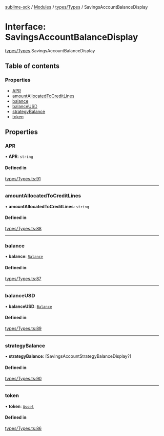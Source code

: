[sublime-sdk](../README.md) / [Modules](../modules.md) / [types/Types](../modules/types_Types.md) / SavingsAccountBalanceDisplay

# Interface: SavingsAccountBalanceDisplay

[types/Types](../modules/types_Types.md).SavingsAccountBalanceDisplay

## Table of contents

### Properties

- [APR](types_Types.SavingsAccountBalanceDisplay.md#apr)
- [amountAllocatedToCreditLines](types_Types.SavingsAccountBalanceDisplay.md#amountallocatedtocreditlines)
- [balance](types_Types.SavingsAccountBalanceDisplay.md#balance)
- [balanceUSD](types_Types.SavingsAccountBalanceDisplay.md#balanceusd)
- [strategyBalance](types_Types.SavingsAccountBalanceDisplay.md#strategybalance)
- [token](types_Types.SavingsAccountBalanceDisplay.md#token)

## Properties

### APR

• **APR**: `string`

#### Defined in

[types/Types.ts:91](https://github.com/sublime-finance/sublime-sdk/blob/c4b3a81/src/types/Types.ts#L91)

___

### amountAllocatedToCreditLines

• **amountAllocatedToCreditLines**: `string`

#### Defined in

[types/Types.ts:88](https://github.com/sublime-finance/sublime-sdk/blob/c4b3a81/src/types/Types.ts#L88)

___

### balance

• **balance**: [`Balance`](types_Types.Balance.md)

#### Defined in

[types/Types.ts:87](https://github.com/sublime-finance/sublime-sdk/blob/c4b3a81/src/types/Types.ts#L87)

___

### balanceUSD

• **balanceUSD**: [`Balance`](types_Types.Balance.md)

#### Defined in

[types/Types.ts:89](https://github.com/sublime-finance/sublime-sdk/blob/c4b3a81/src/types/Types.ts#L89)

___

### strategyBalance

• **strategyBalance**: [SavingsAccountStrategyBalanceDisplay?]

#### Defined in

[types/Types.ts:90](https://github.com/sublime-finance/sublime-sdk/blob/c4b3a81/src/types/Types.ts#L90)

___

### token

• **token**: [`Asset`](types_Types.Asset.md)

#### Defined in

[types/Types.ts:86](https://github.com/sublime-finance/sublime-sdk/blob/c4b3a81/src/types/Types.ts#L86)
